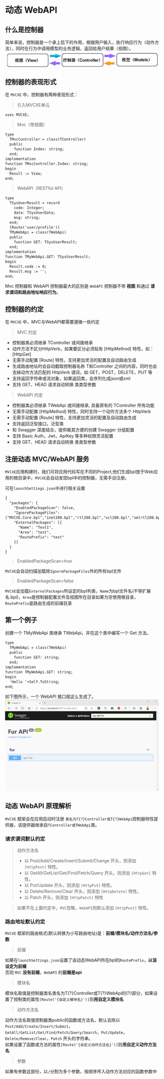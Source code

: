 # 动态 WebAPI

## 什么是控制器
简单来说，控制器是一个承上启下的作用，根据用户输入，执行响应行为（动作方法），同时在行为中调用模型的业务逻辑，返回给用户结果（视图）。
![什么是控制器](../images/kzq.png)

## 控制器的表现形式
在 `MVCXE` 中，控制器有两种表现形式：
> 引入MVCXE单元

	uses MVCXE;

> Mvc（带视图）

	type
	  TMvcController = class(TController)
	  public
		function Index: string;
	  end;
	implementation
	function TMvcController.Index: string;
	begin
	  Result := View;
	end;

> WebAPI（RESTful API）

	type
	  TSysUserResult = record
		code: Integer;
		data: TSysUserData;
		msg: string;
	  end;
	  [Route('user/profile')]
	  TMyWebApi = class(TWebApi)
	  public
		function GET: TSysUserResult;
	  end;
	implementation
	function TMyWebApi.GET: TSysUserResult;
	begin
	  Result.code := 0;
	  Result.msg := '';
	end;

Mvc 控制器和 WebAPI 控制器最大的区别是 `WebAPI` 控制器不带 **视图** 和通过 **请求谓词和路由地址响应行为**。

## 控制器的约定
在 `MVCXE` 中，MVC与WebAPI都需要遵循一些约定

>MVC 约定

- 控制器类必须继承 TController 或间接继承
- 动作方法不区分HttpVerb，如果要区分必须贴有 [HttpMethod] 特性，如：[HttpGet]
- 无需手动配置 [Route] 特性，支持更加灵活的配置及自动路由生成
- 生成路由地址时会自动截取控制器名称 T和Controller 之间的内容，同时也会去掉动作方法匹配的 HttpVerb 谓词，如 GET，POST，DELETE，PUT 等
- 支持返回字符串或流对象，如果返回类，会序列化成json或xml
- 支持 GET、HEAD 请求自动转换 类类型参数

> WebAPI 约定

- 控制器类必须继承 TWebApi 或间接继承, 具备原有的 TController 所有功能
- 无需手动配置 [HttpMethod] 特性，同时支持一个动作方法多个 HttpVerb
- 无需手动配置 [Route] 特性，支持更加灵活的配置及自动路由生成
- 支持返回泛型接口，泛型类
- 和 Swagger 深度结合，提供极其方便的创建 Swagger 分组配置
- 支持 Basic Auth，Jwt，ApiKey 等多种权限灵活配置
- 支持 GET、HEAD 请求自动转换 类类型参数

## 注册动态 MVC/WebAPI 服务
`MVCXE`应用构建时，我们可将应用代码写在不同的Project,他们生成bpl放于Web应用的根目录中，`MVCXE`会自动发现bpl中的控制器，无需手动注册。

可在`launchSettings.json`中进行相关设置

	{
	  "packages": {
		"EnabledPackageScan": false,
		"IgnorePackageFiles": ["MVCXE.Core.bpl","inet280.bpl","rtl280.bpl","vcl280.bpl","xmlrtl280.bpl","IndyCore280.bpl","IndyProtocols280.bpl","IndySystem280.bpl","dbrtl280.bpl"],
		"ExternalPackages": [{
		  "Name": "Test1",
		  "Area": "test",
		  "RoutePrefix": "test"
		}]
	  }
	}

> EnabledPackageScan=true

`MVCXE`会自动扫描加载除`IgnorePackageFiles`外的所有bpl文件

> EnabledPackageScan=false

`MVCXE`会加载`ExternalPackages`所设定的bpl列表，`Name`为bpl文件名(不带扩展名.bpl)，`Area`是控制器配置文件及视图所在目录如果为空使用根目录，`RoutePrefix`是路由生成的前缀目录

## 第一个例子
创建一个 TMyWebApi 类继承 TWebApi，并在这个类中编写一个 Get 方法。

	type
	  TMyWebApi = class(TWebApi)
	  public
		function GET: string;
	  end;
	implementation
	function TMyWebApi.GET: string;
	begin
	  'Hello '+Self.ToString;
	end;

如下图所示，一个 WebAPI 接口就这么生成了。
![第一个例子](../images/dyglz.gif)

## 动态 WebAPI 原理解析
`MVCXE` 框架会在应用启动时注册 `类名为T{?}Controller或T{?}WebApi`控制器特性提供器，该提供器继承自`TController或TWebApi`类。

### 请求谓词默认约定
> 动作方法名
> - 以 Post/Add/Create/Insert/Submit/Change 开头，则添加 `[HttpPost]` 特性。
> - 以 GetAll/GetList/Get/Find/Fetch/Query 开头，则添加 `[HttpGet]` 特性。
> - 以 Put/Update 开头，则添加 `[HttpPut]` 特性。
> - 以 Delete/Remove/Clear 开头，则添加 `[HttpDelete]` 特性。
> - 以 Patch 开头，则添加 `[HttpPatch]` 特性

> 如果不在上面约定中，`MVC`忽略，`WebAPI`则默认添加 `[HttpPost]` 特性。

### 路由地址默认约定
`MVCXE` 框架的路由格式(默认转换为小写路由地址)是：**前缀/模块名/动作方法名/参数**

> 前缀

如果在`launchSettings.json`设置了该动态WebAPI所在bpl的`RoutePrefix`，**以该设定为前缀**<br/>
否则 `MVC` **没有前缀**，`WebAPI` 的**前缀是api**

> 模块名

模块名取值是控制器类名类名为T{?}Controller或T{?}WebApi的{?}部分，如果设置了控制类的属性`[Route('{自定义模块名}')]`则**用自定义模块名**

> 动作方法名

动作方法名取值控制器类public的函数或方法名，默认去除以 `Post/Add/Create/Insert/Submit`，`GetAll/GetList/Get/Find/Fetch/Query/Search`，`Put/Update`，`Delete/Remove/Clear`，`Patch` 开头的字符串。<br/>
如果设置了函数或方法的属性`[Route('{自定义动作方法名}')]`则**用自定义动作方法名**

> 参数

如果有参数这部份，以`/`分割为多个参数，按顺序传入动作方法对应的函数参数中